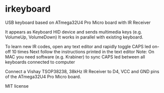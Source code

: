 # irkeyboard
USB keyboard based on ATmega32U4 Pro Micro board with IR Receiver

It appears as Keyboard HID device and sends multimedia keys (e.g. VolumeUp, VolumeDown)
It works in parallel with existing keyboard.

To learn new IR codes, open any text editor and rapidly toggle CAPS led on-off 10 times
Next follow the instructions printed in the text editor
Note: On MAC you need software (e.g. Krabiner) to sync CAPS led between all keyboards connected to computer





Connect a Vishay TSOP38238, 38kHz IR Receiver to D4, VCC and GND pins of the ATmega32U4 Pro Micro board.




MIT license
